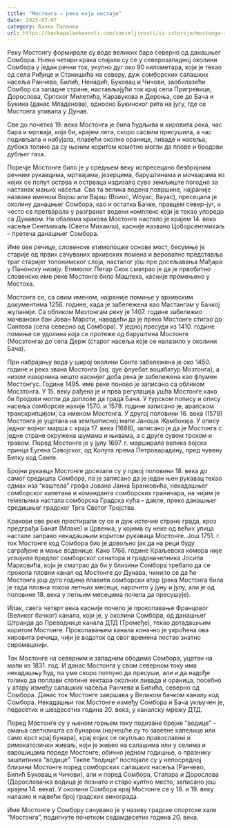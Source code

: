 ```yaml
---
title: "Мостонга – река која нестаје"
date: 2025-07-07
category: Бачка Паланка
url: https://backapalankavesti.com/zanimljivosti/iz-istorije/mostonga-reka-koja-nestaje2/
---
```


Реку Мостонгу формирале су воде великих бара северно од данашњег Сомбора. Њена четири крака спајала су се у северозападној околини Сомбора у један речни ток, укупно дуг око 90 километара, који је текао од села Риђице и Станишића на северу, дуж сомборских салашких насеља Ранчево, Билић, Ненадић, Буковац и Чичови, заобилазећи Сомбор са западне стране, настављајући ток крај села Пригревице, Дорослова, Српског Милетића, Каравукова и Дероња, све до Бача и Букина (данас Младенова), односно Букинског рита на југу, где се Мостонга уливала у Дунав.

Све до почетка 19. века Мостонга је била ћудљива и хировита река, час бара и мртваја, која би, крајем лета, скоро сасвим пресушила, а час подивљала и набујала, плавећи околне оранице, ливаде и насеља, дубока толико да су њеним коритом комотно могли да плове и бродови дубљег газа.

Поречје Мостонге било је у средњем веку испресецано безбројним речним рукавцима, мртвајама, језерцима, баруштинама и мочварама из којих се попут острва и острваца издизало суво земљиште погодно за настанак мањих насеља. Сва та велика водена површина, најраније названа именом Војош или Вајаш (Воиос, Wоyас, Ваyас), пресецала је околину данашњег Сомбора, као и остатка Бачке, правцем север-југ, и често се претварала у разгранат водени комплекс који је текао упоредо са Дунавом. На обалама кракова Мостонге настало је крајем 14. века насеље Сентмихаљ (Свети Михаило), касније названо Цоборсентмихаљ – претеча данашњег Сомбора.

Име ове речице, словенске етимолошке основе мост, бесумње је старије од првих сачуваних архивских помена и вероватно представља траг старијег топонимског слоја, насталог још пре досељавања Мађара у Панонску низију. Етимолог Петар Скок сматрао је да је првобитно словенско име реке Мостонге било Маштеха, касније промењено у Мостоха.

Мостонга се, са овим именом, најраније помиње у архивским документима 1256. године, када је забележена као Мастангам у Бачкој жупанији. Са обликом Мезтонгам реку је 1407. године забележио мачвански бан Јован Мароти, наводећи да је преко Мостонге стигао до Сантова (села северно од Сомбора). У једној пресуди из 1410. године помиње се удолина која се протеже од баруштина Мостонге (Мосзтонга) до села Держ (старог насеља које се налазило у околини Бача).

При набрајању вода у широј околини Сонте забележена је око 1450. године и река звана Мостонга (аq. qуе флуебат воцабатур Мозтонга), а низом изворника нешто каснијег доба река је забележена као флумен Мостонгус. Године 1495. име реке поново је записано са обликом Мосзтонга. У 15. веку рађена је и прва регулација ушћа Мостонге како би бродови могли да доплове да града Бача. У турском попису и опису насеља сомборске нахије 1570. и 1578. године записано је, арапском транскрипцијом, са именом Мостонга. У другој половини 16. века (1579) Мостонга је уцртана на земљописној мапи Јаноша Жамбокија. У опису једног војног марша с краја 17. века (1688), записано је да је Мостонга с једне стране окружена шумама и њивама, а с друге сувом трском и травом. Поред Мостонге је у јулу 1697. г. марширала велика војска принца Еугена Савојског, од Колута према Петроварадину, пред чувену Битку код Сенте.

Бројни рукавци Мостонге досезали су у првој половини 18. века до самог средишта Сомбора, па је записано да је један њен рукавац текао одмах иза “каштела” грофа Јована Јанка Бранковића, некадашњег сомборског капетана и команданта сомборских граничара, на чијим је темељима настала сомборска Градска кућа – дакле, преко данашњег средишњег градског Трга Светог Тројства.

Кракови ове реке простирали су се и дуж источне стране града, кроз предграђа Банат (Млаке) и Црвенка, у којима су неке од већих улица настале заправо некадашњим коритом рукаваца Мостонге. Још 1751. г. ток Мостонге код Сомбора био је довољно јак да на реци буду саграђене и мање воденице. Како 1768. године Краљевска комора није усвојила предлог сомборског сенатора и градоначелника Јосипа Марковића, који је сматрао да би у близини Сомбора требало да се прокопа пловни канал од Мостонге до Дунава, чинило се да ће Мостонга још дуго година плавити сомборски атар (река Мостонга била је тада пловна током летњих месеци, нарочито у јуну и јулу, али је од половине 18. века у летњим месецима почела да пресушује).

Ипак, свега четврт века касније почело је прокопавање Францовог (Великог бачког) канала, који је, у околини Сомбора, од данашњег Штранда до Преводнице канала ДТД (Тромеђе), текао дотадашњим коритом Мостонге. Прокопавањем канала коначно је укроћена ова хировита речица, чији је водоток од овог времена постао знатно сиромашнији.

Ток Мостонге на северним и западним ободима Сомбора, уцртан на мапи из 1831. год.
И данас Мостонга у свом северном току има некадашњу ћуд, па уме скоро потпуно да пресуши, али и да надође толико да поплави стотине хектара околних ливада и ораница, посебно у атару између салашких насеља Ранчева и Билића, северно од Сомбора. Данас ток Мостонге завршава у Великом бачком каналу код Сомбора. Некадашњи ток Мостонге између Сомбора и Бача укључен је, педесетих и шездесетих година 20. века, у каналску мрежу ДТД.

Поред Мостонге су у њеном горњем току подизане бројне “водице” – омања светилишта са бунаром (најчешће су то заветне капелице или само крст крај бунара), крај којих се окупљао православни и римокатолички живаљ, који је живео на салашима или у селима и варошицама пореде Мостонге, обично једном годишње, о празнику заштитника “водице”. Такве “водице” постојале су у непосредној близини Мостонге поред сомборских салашких насеља (Ранчево, Билић Буковац и Чичови), али и поред Сомбора, Стапара и Дорослова (Дорословачка водица је познато и старо култно место, записано још крајем 14. века). У околини Сомбора крај Мостонге се у 18. и 19. веку налазио и највећи број градских винограда.

Име Мостонге у Сомбору сачувано је у називу градске спортске хале “Мостонга”, подигнуте почетком седамдесетих година 20. века.
